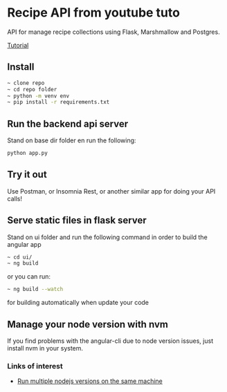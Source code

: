 # Recipe API from youtube tuto

API for manage recipe collections using Flask, Marshmallow and Postgres.

[Tutorial](https://www.youtube.com/watch?v=EAokwpPMVdc)

## Install

```bash
~ clone repo
~ cd repo folder
~ python -m venv env
~ pip install -r requirements.txt
```

## Run the backend api server

Stand on base dir folder en run the following:

```bash
python app.py
```

## Try it out

Use Postman, or Insomnia Rest, or another similar app for doing your API calls!

## Serve static files in flask server

Stand on ui folder and run the following command in order to build the angular app

```bash
~ cd ui/
~ ng build
```

or you can run:

```bash
~ ng build --watch
```

for building automatically when update your code

## Manage your node version with nvm

If you find problems with the angular-cli due to node version issues, just install nvm in your system.

### Links of interest

* [Run multiple nodejs versions on the same machine](https://www.loginradius.com/blog/engineering/run-multiple-nodejs-version-on-the-same-machine/)